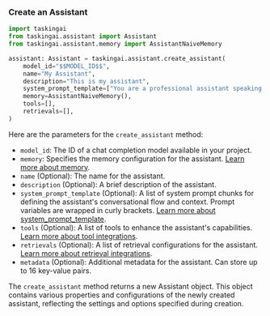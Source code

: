 ### Create an Assistant

```python
import taskingai
from taskingai.assistant import Assistant
from taskingai.assistant.memory import AssistantNaiveMemory

assistant: Assistant = taskingai.assistant.create_assistant(
    model_id="$$MODEL_ID$$",
    name="My Assistant",
    description="This is my assistant",
    system_prompt_template=["You are a professional assistant speaking {{language}}."],
    memory=AssistantNaiveMemory(),
    tools=[],
    retrievals=[],
)
```

Here are the parameters for the `create_assistant` method:

- `model_id`: The ID of a chat completion model available in your project.
- `memory`: Specifies the memory configuration for the assistant. [Learn more about memory](/docs/guide/assistant/components/1-memory.md).
- `name` (Optional): The name for the assistant.
- `description` (Optional): A brief description of the assistant.
- `system_prompt_template` (Optional): A list of system prompt chunks for defining the assistant's conversational flow and context. Prompt variables are wrapped in curly brackets. [Learn more about system_prompt_template](/docs/guide/assistant/components/2-system-prompt-template.md).
- `tools` (Optional): A list of tools to enhance the assistant's capabilities. [Learn more about tool integrations](/docs/guide/assistant/components/4-tools.md).
- `retrievals` (Optional): A list of retrieval configurations for the assistant. [Learn more about retrieval integrations](/docs/guide/assistant/components/3-retrievals.md).
- `metadata` (Optional): Additional metadata for the assistant. Can store up to 16 key-value pairs.

The `create_assistant` method returns a new Assistant object.
This object contains various properties and configurations of the newly created assistant, reflecting the settings and options specified during creation.
